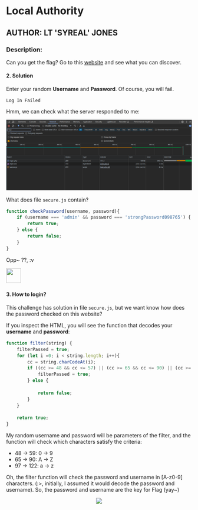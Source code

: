 # Local Authority
## AUTHOR: LT 'SYREAL' JONES

### Description:
Can you get the flag?
Go to this [website](http://saturn.picoctf.net:50920/) and see what you can discover.

#### 2. Solution
Enter your random **Username** and **Password**. Of course, you will fail.
```
Log In Failed
```
Hmm, we can check what the server responded to me:

![](./images/localauthority_1.PNG)

What does file ```secure.js``` contain?
```js
function checkPassword(username, password){
    if (username === 'admin' && password === 'strongPassword098765') {
        return true;
    } else {
        return false;
    }
}
```
Opp~ ??, :v 

<img src="https://media.giphy.com/media/aFTt8wvDtqKCQ/giphy.gif" width="40" height="40"/>

#### 3. How to login?

This challenge has solution in file ```secure.js```, but we want know how does the password checked on this website?

If you inspect the HTML, you will see the function that decodes your **username** and **password**:
```js
function filter(string) {
    filterPassed = true;
    for (let i =0; i < string.length; i++){
        cc = string.charCodeAt(i);
        if ((cc >= 48 && cc <= 57) || (cc >= 65 && cc <= 90) || (cc >= 97 && cc <= 122)) {
            filterPassed = true;     
        } else {

            return false;
        }
    }
        
    return true;
}
```
My random username and password will be parameters of the filter, and the function will check which characters satisfy the criteria:
+ 48 $\to$ 59: 0 $\to$ 9
+ 65 $\to$ 90: A $\to$ Z
+ 97 $\to$ 122: a $\to$ z

Oh, the filter function will check the password and username in [A-z0-9] characters. (:>, initially, I assumed it would decode the password and username). So, the password and username are the key for Flag (yay~)

<p align="center">
  <img src="https://media.giphy.com/media/l4FGpPki5v2Bcd6Ss/giphy.gif" />
</p>